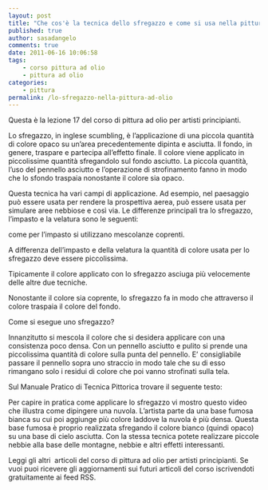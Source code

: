 ```yaml
---
layout: post
title: "Che cos'è la tecnica dello sfregazzo e come si usa nella pittura ad olio?"
published: true
author: sasadangelo
comments: true
date: 2011-06-16 10:06:58
tags:
    - corso pittura ad olio
    - pittura ad olio
categories:
    - pittura
permalink: /lo-sfregazzo-nella-pittura-ad-olio
---
```


  



  Questa è la lezione 17 del corso di pittura ad olio per artisti principianti.



  Lo sfregazzo, in inglese scumbling, è l&#8217;applicazione di una piccola quantità di colore opaco su un&#8217;area precedentemente dipinta e asciutta. Il fondo, in genere, traspare e partecipa all&#8217;effetto finale. Il colore viene applicato in piccolissime quantità sfregandolo sul fondo asciutto. La piccola quantità, l&#8217;uso del pennello asciutto e l&#8217;operazione di strofinamento fanno in modo che lo sfondo traspaia nonostante il colore sia opaco.



  Questa tecnica ha vari campi di applicazione. Ad esempio, nel paesaggio può essere usata per rendere la prospettiva aerea, può essere usata per simulare aree nebbiose e così via. Le differenze principali tra lo sfregazzo, l&#8217;impasto e la velatura sono le seguenti:



  come per l&#8217;impasto si utilizzano mescolanze coprenti.


  A differenza dell&#8217;impasto e della velatura la quantità di colore usata per lo sfregazzo deve essere piccolissima.


  Tipicamente il colore applicato con lo sfregazzo asciuga più velocemente delle altre due tecniche.


  Nonostante il colore sia coprente, lo sfregazzo fa in modo che attraverso il colore traspaia il colore del fondo.



  Come si esegue uno sfregazzo?



  Innanzitutto si mescola il colore che si desidera applicare con una consistenza poco densa. Con un pennello asciutto e pulito si prende una piccolissima quantità di colore sulla punta del pennello. E&#8217; consigliabile passare il pennello sopra uno straccio in modo tale che su di esso rimangano solo i residui di colore che poi vanno strofinati sulla tela.



  Sul Manuale Pratico di Tecnica Pittorica trovare il seguente testo:



  



  Per capire in pratica come applicare lo sfregazzo vi mostro questo video che illustra come dipingere una nuvola. L&#8217;artista parte da una base fumosa bianca su cui poi aggiunge più colore laddove la nuvola è più densa. Questa base fumosa è proprio realizzata sfregando il colore bianco (quindi opaco) su una base di cielo asciutta. Con la stessa tecnica potete realizzare piccole nebbie alla base delle montagne, nebbie e altri effetti interessanti.





  Leggi gli altri&nbsp; articoli del corso di pittura ad olio per artisti principianti. Se vuoi puoi ricevere gli aggiornamenti sui futuri articoli del corso iscrivendoti gratuitamente ai feed RSS.
